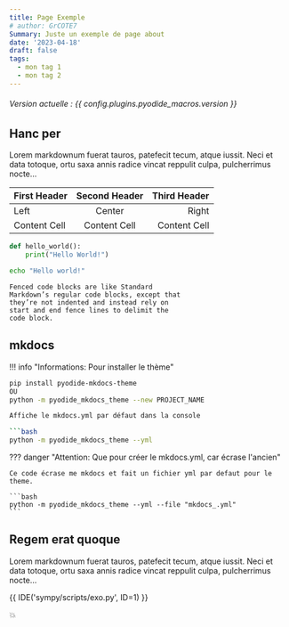 ```yaml
---
title: Page Exemple
# author: GrCOTE7
Summary: Juste un exemple de page about
date: '2023-04-18'
draft: false
tags:
  - mon tag 1
  - mon tag 2
---
```


###### _Version actuelle : {{ config.plugins.pyodide_macros.version }}_

## Hanc per

Lorem markdownum fuerat tauros, patefecit tecum, atque iussit. Neci et data
totoque, ortu saxa annis radice vincat reppulit culpa, pulcherrimus nocte...

| First Header | Second Header | Third Header |
|:-------------|:-------------:|-------------:|
| Left         |    Center     |        Right |
| Content Cell | Content Cell  | Content Cell |

```python
def hello_world():
    print("Hello World!")
```

```bash
echo "Hello world!"
```

```text
Fenced code blocks are like Standard
Markdown’s regular code blocks, except that
they’re not indented and instead rely on
start and end fence lines to delimit the
code block.
```

## mkdocs

!!! info "Informations: Pour installer le thème"

```bash
pip install pyodide-mkdocs-theme
OU
python -m pyodide_mkdocs_theme --new PROJECT_NAME

Affiche le mkdocs.yml par défaut dans la console

```bash
python -m pyodide_mkdocs_theme --yml
```

??? danger "Attention: Que pour créer le mkdocs.yml, car écrase l'ancien"

    Ce code écrase me mkdocs et fait un fichier yml par defaut pour le theme.

    ```bash
    python -m pyodide_mkdocs_theme --yml --file "mkdocs_.yml"
    ```

## Regem erat quoque

Lorem markdownum fuerat tauros, patefecit tecum, atque iussit. Neci et data totoque, ortu saxa annis radice vincat reppulit culpa, pulcherrimus nocte...

<!-- commentaire -->

{{ IDE('sympy/scripts/exo.py', ID=1) }}

:boom:
